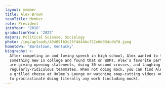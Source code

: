 ```yaml
---
layout: member
title: Alex Brown
teamTitle: Member
role: President
joinYear: '2018'
graduationYear: '2022'
majors: Political Science, Sociology
photo: /img/uploads/49489fb3c25f4d44bcf22e6d034cdb7d.jpeg
hometown: 'Bardstown, Kentucky'
biography: >-
  After competing in and loving speech in high school, Alex wanted to try
  something new in college and found that on WUMT. Alex’s favorite parts of mock
  are giving opening statements, doing 30-second crosses, and laughing with his
  regularly-ridiculous teammates. When not doing mock, you can find Alex getting
  a grilled cheese at Holme’s Lounge or watching soap-cutting videos on Snapchat
  to procrastinate doing literally any work (including mock).
---
```


